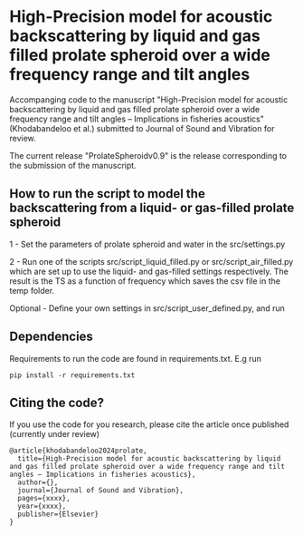 # High-Precision model for acoustic backscattering by liquid and gas filled prolate spheroid over a wide frequency range and tilt angles

Accompanging code to the manuscript "High-Precision model for acoustic backscattering by liquid and gas filled prolate spheroid over a wide frequency range and tilt angles – Implications in fisheries acoustics" (Khodabandeloo et al.) 
submitted to Journal of Sound and Vibration for review.

The current release "ProlateSpheroidv0.9" is the release corresponding to the submission of the manuscript.

## How to run the script to model the backscattering from a liquid- or gas-filled prolate spheroid

1 - Set the parameters of prolate spheroid and water in the src/settings.py

2 - Run one of the scripts src/script_liquid_filled.py or src/script_air_filled.py which are set up to use the liquid- and  gas-filled settings respectively. The result is the TS as a function of frequency which saves the csv file in the temp folder.

Optional - Define your own settings in src/script_user_defined.py, and run 

## Dependencies

Requirements to run the code are found in requirements.txt. E.g run 

```
pip install -r requirements.txt
```

## Citing the code?

If you use the code for you research, please cite the article once published (currently under review)

```
@article{khodabandeloo2024prolate,
  title={High-Precision model for acoustic backscattering by liquid and gas filled prolate spheroid over a wide frequency range and tilt angles – Implications in fisheries acoustics},
  author={},
  journal={Journal of Sound and Vibration},
  pages={xxxx},
  year={xxxx},
  publisher={Elsevier}
}
```